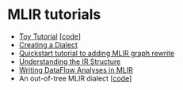 # MLIR tutorials

- [Toy Tutorial](https://mlir.llvm.org/docs/Tutorials/Toy/)
  [[code](https://github.com/llvm/llvm-project/tree/main/mlir/examples/toy)]
- [Creating a Dialect](https://mlir.llvm.org/docs/Tutorials/CreatingADialect/)
- [Quickstart tutorial to adding MLIR graph rewrite](https://mlir.llvm.org/docs/Tutorials/QuickstartRewrites/)
- [Understanding the IR Structure](https://mlir.llvm.org/docs/Tutorials/UnderstandingTheIRStructure/)
- [Writing DataFlow Analyses in MLIR](https://mlir.llvm.org/docs/Tutorials/DataFlowAnalysis/)
- An out-of-tree MLIR dialect
  [[code](https://github.com/llvm/llvm-project/tree/main/mlir/examples/standalone)]
